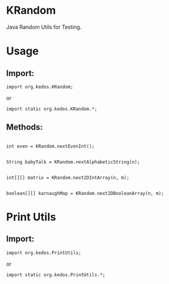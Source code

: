 # KRandom
Java Random Utils for Testing.

# Usage
## Import:
<p><code>import org.kedos.KRandom;</code></p>
or
<p><code>import static org.kedos.KRandom.*;</code></p>

## Methods:
<p><code>
int even = KRandom.nextEvenInt();
</code></p>

<p><code>
String babyTalk = KRandom.nextAlphabeticString(n);
</code></p>

<p><code>
int[][] matrix = KRandom.next2DIntArray(n, m);
</code></p>

<p><code>
boolean[][] karnaughMap = KRandom.next2DBooleanArray(n, m);
</code></p>

# Print Utils
## Import:
<p><code>import org.kedos.PrintUtils;</code></p>
or
<p><code>import static org.kedos.PrintUtils.*;</code></p>
